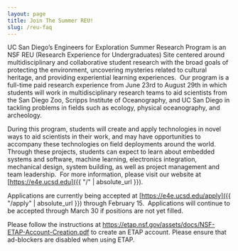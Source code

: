```yaml
---
layout: page
title: Join The Summer REU!
slug: /reu-faq
---
```


UC San Diego’s Engineers for Exploration Summer Research Program is an NSF REU (Research Experience for Undergraduates) Site centered around multidisciplinary and collaborative student research with the broad goals of protecting the environment, uncovering mysteries related to cultural heritage, and providing experiential learning experiences.  Our program is a full-time paid research experience from June 23rd to August 29th in which students will work in multidisciplinary research teams to aid scientists from the San Diego Zoo, Scripps Institute of Oceanography, and UC San Diego in tackling problems in fields such as ecology, physical oceanography, and archeology.

During this program, students will create and apply technologies in novel ways to aid scientists in their work, and may have opportunities to accompany these technologies on field deployments around the world.  Through these projects, students can expect to learn about embedded systems and software, machine learning, electronics integration, mechanical design, system building, as well as project management and team leadership.  For more information, please visit our website at [https://e4e.ucsd.edu]({{ "/" | absolute_url }}).

Applications are currently being accepted at [https://e4e.ucsd.edu/apply]({{ "/apply" | absolute_url }}) through February 15.  Applications will continue to be accepted through March 30 if positions are not yet filled.

Please follow the instructions at https://etap.nsf.gov/assets/docs/NSF-ETAP-Account-Creation.pdf to create an ETAP account.  Please ensure that ad-blockers are disabled when using ETAP.